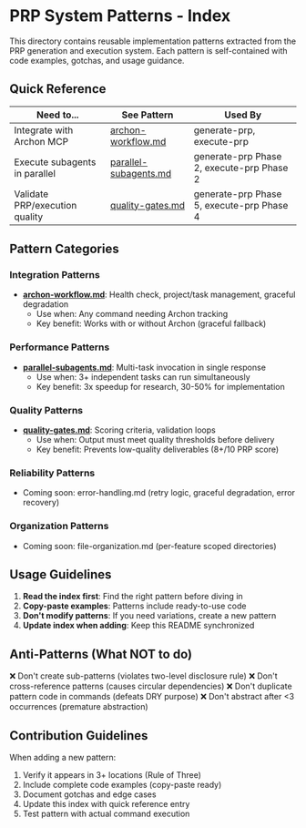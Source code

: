 # PRP System Patterns - Index

This directory contains reusable implementation patterns extracted from the PRP generation and execution system. Each pattern is self-contained with code examples, gotchas, and usage guidance.

## Quick Reference

**Need to...** | **See Pattern** | **Used By**
---|---|---
Integrate with Archon MCP | [archon-workflow.md](archon-workflow.md) | generate-prp, execute-prp
Execute subagents in parallel | [parallel-subagents.md](parallel-subagents.md) | generate-prp Phase 2, execute-prp Phase 2
Validate PRP/execution quality | [quality-gates.md](quality-gates.md) | generate-prp Phase 5, execute-prp Phase 4

## Pattern Categories

### Integration Patterns
- **[archon-workflow.md](archon-workflow.md)**: Health check, project/task management, graceful degradation
  - Use when: Any command needing Archon tracking
  - Key benefit: Works with or without Archon (graceful fallback)

### Performance Patterns
- **[parallel-subagents.md](parallel-subagents.md)**: Multi-task invocation in single response
  - Use when: 3+ independent tasks can run simultaneously
  - Key benefit: 3x speedup for research, 30-50% for implementation

### Quality Patterns
- **[quality-gates.md](quality-gates.md)**: Scoring criteria, validation loops
  - Use when: Output must meet quality thresholds before delivery
  - Key benefit: Prevents low-quality deliverables (8+/10 PRP score)

### Reliability Patterns
- Coming soon: error-handling.md (retry logic, graceful degradation, error recovery)

### Organization Patterns
- Coming soon: file-organization.md (per-feature scoped directories)

## Usage Guidelines

1. **Read the index first**: Find the right pattern before diving in
2. **Copy-paste examples**: Patterns include ready-to-use code
3. **Don't modify patterns**: If you need variations, create a new pattern
4. **Update index when adding**: Keep this README synchronized

## Anti-Patterns (What NOT to do)

❌ Don't create sub-patterns (violates two-level disclosure rule)
❌ Don't cross-reference patterns (causes circular dependencies)
❌ Don't duplicate pattern code in commands (defeats DRY purpose)
❌ Don't abstract after <3 occurrences (premature abstraction)

## Contribution Guidelines

When adding a new pattern:
1. Verify it appears in 3+ locations (Rule of Three)
2. Include complete code examples (copy-paste ready)
3. Document gotchas and edge cases
4. Update this index with quick reference entry
5. Test pattern with actual command execution
